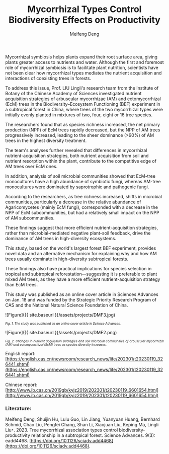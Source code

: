 ﻿---
layout: post
title:  "Mycorrhizal Types Control Biodiversity Effects on Productivity"
author: Meifeng Deng
categories: [ Paper ]
image: assets/projects/DMF1.png
tags: featured
---
Mycorrhizal symbiosis helps plants expand their root surface area, giving plants greater access to nutrients and water. Although the first and foremost role of mycorrhizal symbiosis is to facilitate plant nutrition, scientists have not been clear how mycorrhizal types mediates the nutrient acquisition and interactions of coexisting trees in forests. 

To address this issue, Prof. LIU Lingli's research team from the Institute of Botany of the Chinese Academy of Sciences investigated nutrient acquisition strategies of arbuscular mycorrhizae (AM) and ectomycorrhizal (EcM) trees in the Biodiversity–Ecosystem Functioning (BEF) experiment in a subtropical forest in China, where trees of the two mycorrhizal types were initially evenly planted in mixtures of two, four, eight or 16 tree species. 

The researchers found that as species richness increased, the net primary production (NPP) of EcM trees rapidly decreased, but the NPP of AM trees progressively increased, leading to the sheer dominance (>90%) of AM trees in the highest diversity treatment. 

The team's analyses further revealed that differences in mycorrhizal nutrient-acquisition strategies, both nutrient acquisition from soil and nutrient resorption within the plant, contribute to the competitive edge of AM trees over EcM ones.

In addition, analysis of soil microbial communities showed that EcM-tree monocultures have a high abundance of symbiotic fungi, whereas AM-tree monocultures were dominated by saprotrophic and pathogenic fungi.

According to the researchers, as tree richness increased, shifts in microbial communities, particularly a decrease in the relative abundance of Agaricomycetes (mainly EcM fungi), corresponded with a decrease in the NPP of EcM subcommunities, but had a relatively small impact on the NPP of AM subcommunities.

These findings suggest that more efficient nutrient-acquisition strategies, rather than microbial-mediated negative plant-soil feedback, drive the dominance of AM trees in high-diversity ecosystems.

This study, based on the world's largest forest BEF experiment, provides novel data and an alternative mechanism for explaining why and how AM trees usually dominate in high-diversity subtropical forests. 

These findings also have practical implications for species selection in tropical and subtropical reforestation—suggesting it is preferable to plant mixed AM trees, as they have a more efficient nutrient-acquisition strategy than EcM trees.

This study was published as an online cover article in Sciences Advances on Jan. 18 and was funded by the Strategic Priority Research Program of CAS and the National Natural Science Foundation of China. 

![Figure]({{ site.baseurl }}/assets/projects/DMF3.jpg)
<p style='text-align: justify;' ><span style="font-style: italic; font-size:70%">Fig. 1. The study was published as an online cover article in Science Advances.
</span></p>

![Figure]({{ site.baseurl }}/assets/projects/DMF2.png)
<p style='text-align: justify;' ><span style="font-style: italic; font-size:70%">Fig. 2. Changes in nutrient acquisition strategies and soil microbial communities of arbuscular mycorrhizal (AM) and ectomycorrhizal (EcM) trees as species diversity increases.
</span></p>

English report:
[https://english.cas.cn/newsroom/research_news/life/202301/t20230119_326441.shtml](https://english.cas.cn/newsroom/research_news/life/202301/t20230119_326441.shtml)

Chinese report:
[http://www.ib.cas.cn/2019gb/kyjz2019/202301/t20230119_6601654.html](http://www.ib.cas.cn/2019gb/kyjz2019/202301/t20230119_6601654.html)

### Literature:
Meifeng Deng, Shuijin Hu, Lulu Guo, Lin Jiang, Yuanyuan Huang, Bernhard Schmid, Chao Liu, Pengfei Chang, Shan Li, Xiaojuan Liu, Keping Ma, Lingli Liu<code>&ast;</code>. 2023. Tree mycorrhizal association types control biodiversity-productivity relationship in a subtropical forest. Science Advances. 9(3): eadd4468. [https://doi.org/10.1126/sciadv.add4468](https://doi.org/10.1126/sciadv.add4468).


